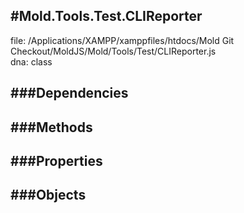 
#Mold.Tools.Test.CLIReporter
---------------------------------------

file: /Applications/XAMPP/xamppfiles/htdocs/Mold Git Checkout/MoldJS/Mold/Tools/Test/CLIReporter.js  
dna: class


	




###Dependencies
--------------




   
###Methods
--------------

   
###Properties
-------------

   
###Objects
------------


		
